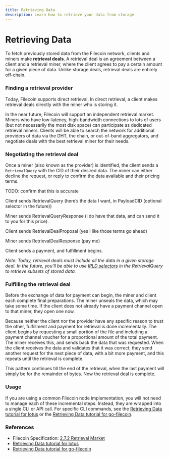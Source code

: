 ```yaml
---
title: Retrieving Data
description: Learn how to retrieve your data from storage
---
```


# Retrieving Data

To fetch previously stored data from the Filecoin network, clients and miners make **retrieval deals**. A retrieval deal is an agreement between a client and a retrieval miner, where the client agrees to pay a certain amount for a given piece of data. Unlike storage deals, retrieval deals are entirely off-chain.

### Finding a retrieval provider

Today, Filecoin supports direct retrieval. In direct retrieval, a client makes retrieval deals directly with the miner who is storing it.

In the near future, Filecoin will support an independent retrieval market. Miners who have low-latency, high-bandwidth connections to lots of users (but not necessarily the most disk space) can participate as dedicated retrieval miners. Clients will be able to search the network for additional providers of data via the DHT, the chain, or out-of-band aggregators, and negotiate deals with the best retrieval miner for their needs.

### Negotiating the retrieval deal

Once a miner (also known as the provider) is identified, the client sends a `RetrievalQuery` with the CID of their desired data. The miner can either decline the request, or reply to confirm the data available and their pricing terms.

TODO: confirm that this is accurate

Client sends RetrievalQuery (here’s the data I want, in PayloadCID (optional selector in the future))

Miner sends RetrievalQueryResponse (i do have that data, and can send it to you for this price).

Client sends RetrievalDealProposal (yes I like those terms go ahead)

Miner sends RetrievalDealResponse (pay me)

Client sends a payment, and fulfillment begins.

*Note: Today, retrieval deals must include all the data in a given storage deal. In the future, you’ll be able to use* [*IPLD selectors*](https://github.com/ipld/specs/blob/master/selectors/selectors.md) *in the RetrievalQuery to retrieve subsets of stored data.*

### Fulfilling the retrieval deal

Before the exchange of data for payment can begin, the miner and client each complete final preparations. The miner unseals the data, which may take some time. If the client does not already have a payment channel open to that miner, they open one now. 

Because neither the client nor the provider have any specific reason to trust the other, fulfillment and payment for retrieval is done incrementally. The client begins by requesting a small portion of the file and including a payment channel voucher for a proportional amount of the total payment. The miner receives this, and sends back the data that was requested. When the client receives the data and validates that it was correct, they send another request for the next piece of data, with a bit more payment, and this repeats until the retrieval is complete.

This pattern continues till the end of the retrieval, when the last payment will simply be for the remainder of bytes. Now the retrieval deal is complete.

### Usage

If you are using a common Filecoin node implementation, you will not need to manage each of these incremental steps. Instead, they are wrapped into a single CLI or API call. For specific CLI commands, see the [Retrieving Data tutorial for lotus](https://lotu.sh/en+retrieving-data) or the [Retrieving Data tutorial for go-filecoin](https://docs.filecoin.io/go-filecoin-tutorial/Storing-on-Filecoin.html#retrieve-your-data).

### References

- Filecoin Specification: [2.7.2 Retrieval Market](https://filecoin-project.github.io/specs/#systems__filecoin_markets__retrieval_market)
- [Retrieving Data tutorial for lotus](https://lotu.sh/en+retrieving-data)
- [Retrieving Data tutorial for go-filecoin](https://docs.filecoin.io/go-filecoin-tutorial/Storing-on-Filecoin.html#retrieve-your-data)
